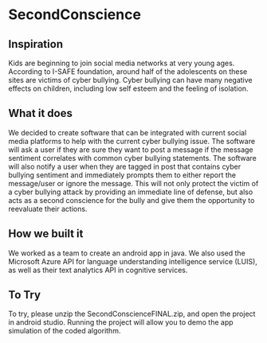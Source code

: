 # SecondConscience
## Inspiration
Kids are beginning to join social media networks at very young ages. According to I-SAFE foundation, around half of the adolescents on these sites are victims of cyber bullying. Cyber bullying can have many negative effects on children, including low self esteem and the feeling of isolation. 
## What it does
We decided to create software that can be integrated with current social media platforms to help with the current cyber bullying issue. The software will ask a user if they are sure they want to post a message if the message sentiment correlates with common cyber bullying statements. The software will also notify a user when they are tagged in post that contains cyber bullying sentiment and immediately prompts them to either report the message/user or ignore the message. This will not only protect the victim of a cyber bullying attack by providing an immediate line of defense, but also acts as a second conscience for the bully and give them the opportunity to reevaluate their actions.
## How we built it
We worked as a team to create an android app in java. We also used the Microsoft Azure API for language understanding intelligence service (LUIS), as well as their text analytics API in cognitive services. 
## To Try
 To try, please unzip the SecondConscienceFINAL.zip, and open the project in android studio. Running the project will allow you to demo the app simulation of the coded algorithm.
